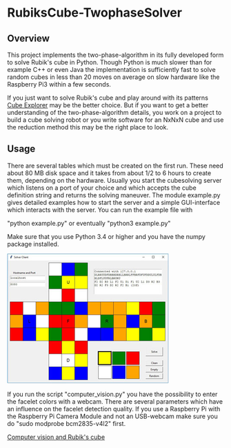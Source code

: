 # RubiksCube-TwophaseSolver
## Overview 
This project implements the two-phase-algorithm in its fully developed form to solve Rubik's cube in Python. Though Python is much slower than for example C++ or even Java the implementation is sufficiently fast to solve random cubes in less than 20 moves on average on slow hardware like the Raspberry Pi3 within a few seconds.

If you just want to solve Rubik's cube and play around with its patterns [Cube Explorer](http://kociemba.org/cube.htm) may be the better choice. But if you want to get a better understanding of the two-phase-algorithm details, you work on a project to build a cube solving robot or you write software for an NxNxN cube and use the reduction method this may be the right place to look.

## Usage
There are several tables which must be created on the first run. These need about 80 MB disk space and it takes from about 1/2 to 6 hours to create them, depending on the hardware. Usually you start the cubesolving server which listens on a port of your choice and which accepts the cube definition string and returns the solving maneuver. The module example.py gives detailed examples how to start the server and a simple GUI-interface which interacts with the server. You can run the example file with

"python example.py" or eventually "python3 example.py"

Make sure that you use Python 3.4 or higher and you have the numpy package installed. 

![](gui_client.jpg "")

If you run the script "computer_vision.py" you have the possibility to enter the facelet colors with a webcam. There are several parameters which have an influence on the facelet detection quality.  If you use a Raspberry Pi with the Raspberry Pi Camera Module  and not an USB-webcam make sure you do "sudo modprobe bcm2835-v4l2" first. 

[Computer vision and Rubik's cube](http://kociemba.org/computervision.html)
